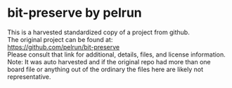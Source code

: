 
# bit-preserve by pelrun  
This is a harvested standardized copy of a project from github.  
The original project can be found at:  
https://github.com/pelrun/bit-preserve  
Please consult that link for additional, details, files, and license information.  
Note: It was auto harvested and if the original repo had more than one board file or anything out of the ordinary the files here are likely not representative.  
    